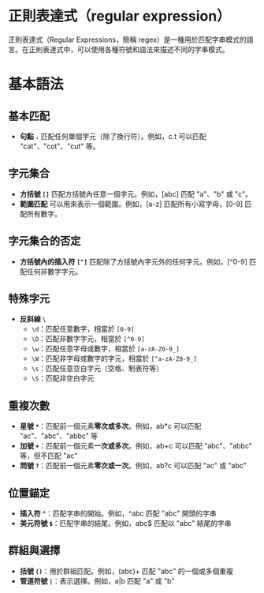 # 正則表達式（regular expression）
正則表達式（Regular Expressions，簡稱 regex）是一種用於匹配字串模式的語言。在正則表達式中，可以使用各種符號和語法來描述不同的字串模式。

# 基本語法

## 基本匹配
- **句點 `.`**
匹配任何單個字元（除了換行符）。例如，c.t 可以匹配 "cat"、"cot"、"cut" 等。

## 字元集合
- **方括號 `[]`**
匹配方括號內任意一個字元。例如，[abc] 匹配 "a"、"b" 或 "c"。
- **範圍匹配**
可以用來表示一個範圍。例如，[a-z] 匹配所有小寫字母，[0-9] 匹配所有數字。

## 字元集合的否定
- **方括號內的插入符 `[^]`**
匹配除了方括號內字元外的任何字元。例如，[^0-9] 匹配任何非數字字元。

## 特殊字元
- **反斜線 `\`**
  - `\d`：匹配任意數字，相當於 `[0-9]`
  - `\D`：匹配非數字字元，相當於 `[^0-9]`
  - `\w`：匹配任意字母或數字，相當於 `[a-zA-Z0-9_]`
  - `\W`：匹配非字母或數字的字元，相當於 `[^a-zA-Z0-9_]`
  - `\s`：匹配任意空白字元（空格、制表符等）
  - `\S`：匹配非空白字元

## 重複次數
- **星號 `*`**：匹配前一個元素**零次或多次**。例如，ab*c 可以匹配 "ac"、"abc"、"abbc" 等
- **加號 `+`**：匹配前一個元素**一次或多次**。例如，ab+c 可以匹配 "abc"、"abbc" 等，但不匹配 "ac"
- **問號 `?`**：匹配前一個元素**零次或一次**。例如，ab?c 可以匹配 "ac" 或 "abc"


## 位置錨定
- **插入符 `^`**：匹配字串的開始。例如，^abc 匹配 "abc" 開頭的字串
- **美元符號 `$`**：匹配字串的結尾。例如，abc$ 匹配以 "abc" 結尾的字串

## 群組與選擇
- **括號 `()`**：用於群組匹配。例如，(abc)+ 匹配 "abc" 的一個或多個重複
- **管道符號 `|`**：表示選擇。例如，a|b 匹配 "a" 或 "b"